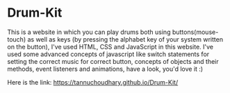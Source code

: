 # Drum-Kit
This is a website in which you can play drums both using buttons(mouse-touch) as well as keys (by pressing the alphabet key of your system written on the button), I've used HTML, CSS  and JavaScript in this website. I've used some advanced concepts of javascript like switch statements for setting the correct music for correct button,  concepts of objects and their methods, event listeners and animations, have a look, you'd love it   :)

Here is the link: https://tannuchoudhary.github.io/Drum-Kit/
